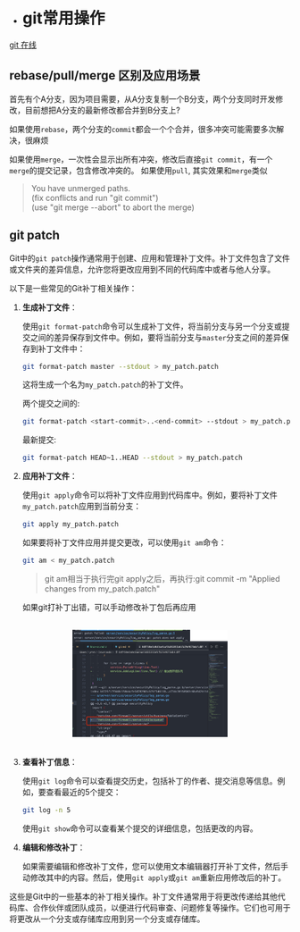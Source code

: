 - # git常用操作  

[git 在线](https://learngitbranching.js.org/?locale=zh_CN)  

## rebase/pull/merge 区别及应用场景  

首先有个A分支，因为项目需要，从A分支复制一个B分支，两个分支同时开发修改，目前想把A分支的最新修改都合并到B分支上?

如果使用`rebase`，两个分支的`commit`都会一个个合并，很多冲突可能需要多次解决，很麻烦  

如果使用`merge`，一次性会显示出所有冲突，修改后直接`git commit`，有一个`merge`的提交记录，包含修改冲突的。 
如果使用`pull`, 其实效果和`merge`类似  
> You have unmerged paths.  
  (fix conflicts and run "git commit")  
  (use "git merge --abort" to abort the merge)    

## git patch  

Git中的`git patch`操作通常用于创建、应用和管理补丁文件。补丁文件包含了文件或文件夹的差异信息，允许您将更改应用到不同的代码库中或者与他人分享。

以下是一些常见的Git补丁相关操作：

1. **生成补丁文件**：

   使用`git format-patch`命令可以生成补丁文件，将当前分支与另一个分支或提交之间的差异保存到文件中。例如，要将当前分支与`master`分支之间的差异保存到补丁文件中：

   ```bash
   git format-patch master --stdout > my_patch.patch
   ```

   这将生成一个名为`my_patch.patch`的补丁文件。

   两个提交之间的:

   ```sh
   git format-patch <start-commit>..<end-commit> --stdout > my_patch.patch
   ```

   最新提交:
   ```sh
   git format-patch HEAD~1..HEAD --stdout > my_patch.patch
   ```

2. **应用补丁文件**：

   使用`git apply`命令可以将补丁文件应用到代码库中。例如，要将补丁文件`my_patch.patch`应用到当前分支：

   ```bash
   git apply my_patch.patch
   ```

   如果要将补丁文件应用并提交更改，可以使用`git am`命令：

   ```bash
   git am < my_patch.patch
   ```

   > git am相当于执行完git apply之后，再执行:git commit -m "Applied changes from my_patch.patch"  

   如果git打补丁出错，可以手动修改补丁包后再应用  

<br>
<div align=center>
<img src="../resources/images/devops/git-patch修改.png" width="55%"></img>  
</div>
<br>


3. **查看补丁信息**：

   使用`git log`命令可以查看提交历史，包括补丁的作者、提交消息等信息。例如，要查看最近的5个提交：

   ```bash
   git log -n 5
   ```

   使用`git show`命令可以查看某个提交的详细信息，包括更改的内容。

4. **编辑和修改补丁**：

   如果需要编辑和修改补丁文件，您可以使用文本编辑器打开补丁文件，然后手动修改其中的内容。然后，使用`git apply`或`git am`重新应用修改后的补丁。

这些是Git中的一些基本的补丁相关操作。补丁文件通常用于将更改传递给其他代码库、合作伙伴或团队成员，以便进行代码审查、问题修复等操作。它们也可用于将更改从一个分支或存储库应用到另一个分支或存储库。

